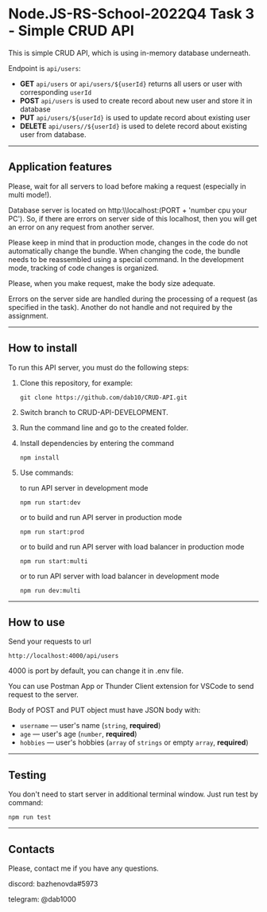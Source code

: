 # Node.JS-RS-School-2022Q4 Task 3 - Simple CRUD API

This is simple CRUD API, which is using in-memory database underneath. 

Endpoint is `api/users`:
  * **GET** `api/users` or `api/users/${userId}` returns all users or user with corresponding `userId`
  * **POST** `api/users` is used to create record about new user and store it in database
  * **PUT** `api/users/${userId}` is used to update record about existing user
  * **DELETE** `api/users//${userId}` is used to delete record about existing user from database.

---

## Application features
Please, wait for all servers to load before making a request (especially in multi mode!).

Database server is located on http:\\\\localhost:(PORT + 'number cpu your PC'). 
So, if there are errors on server side of this localhost, then you will get an error on any request from another server.

Please keep in mind that in production mode, changes in the code do not automatically change the bundle. When changing the code, the bundle needs to be reassembled using a special command. In the development mode, tracking of code changes is organized.

Please, when you make request, make the body size adequate.

Errors on the server side are handled during the processing of a request (as specified in the task). Another do not handle and not required by the assignment.

---

## How to install

To run this API server, you must do the following steps:

1. Clone this repository, for example:
    ```
    git clone https://github.com/dab10/CRUD-API.git
    ``` 
2. Switch branch to CRUD-API-DEVELOPMENT.
3. Run the command line and go to the created folder.
4. Install dependencies by entering the command
    ```
    npm install
    ``` 
5. Use commands:

    to run API server in development mode
    ```
    npm run start:dev
    ```

    or to build and run API server in production mode
    ```
    npm run start:prod
    ```
    or to build and run API server with load balancer in production mode
    ```
    npm run start:multi
    ```
    or to run API server with load balancer in development mode
    ```
    npm run dev:multi
    ```
---

## How to use

Send your requests to url 
```
http://localhost:4000/api/users
```
4000 is port by default, you can change it in .env file.

You can use Postman App or Thunder Client extension for VSCode to send request to the server. 

Body of POST and PUT object must have JSON body with:
  * `username` — user's name (`string`, **required**)
  * `age` — user's age (`number`, **required**)
  * `hobbies` — user's hobbies (`array` of `strings` or empty `array`, **required**)

---

## Testing
You don't need to start server in additional terminal window. Just run test by command:

```
npm run test
```

---

## Contacts
Please, contact me if you have any questions.

discord: bazhenovda#5973

telegram: @dab1000